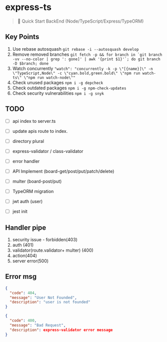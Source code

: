 # express-ts

> 🚀 Quick Start BackEnd (Node/TypeScript/Express/TypeORM)

## Key Points

1. Use rebase autosquash `git rebase -i --autosquash develop`
2. Remove removed branches `` git fetch -p && for branch in `git branch -vv --no-color | grep ': gone]' | awk '{print $1}'`; do git branch -D $branch; done ``
3. Watch concurrently `"watch": "concurrently -k -p \"[{name}]\" -n \"TypeScript,Node\" -c \"cyan.bold,green.bold\" \"npm run watch-ts\" \"npm run watch-node\""`
4. Check unused packages `npm i -g depcheck`
5. Check outdated packages `npm i -g npm-check-updates`
6. Check security vulnerabilities `npm i -g snyk`

## TODO

- [ ] api index to server.ts
- [ ] update apis route to index.
- [ ] directory plural
- [ ] express-validator / class-validator
- [ ] error handler
- [ ] API Implement (board-get/post/put/patch/delete)
- [ ] multer (board-post/put)
- [ ] TypeORM migration
- [ ] jwt auth (user)
- [ ] jest init


## Handler pipe

1. security issue - forbidden(403)
2. auth (401)
3. validator(route.validator+ multer) (400)
4. action(404)
5. server error(500)

## Error msg

```json
{
  "code": 404,
  "message": "User Not Founded",
  "description": "user is not founded"
}
```
```json
{
  "code": 400,
  "message": "Bad Request",
  "description": express-validator error message
}
```